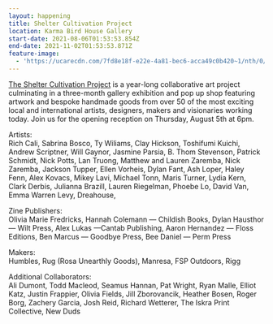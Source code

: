 ```yaml
---
layout: happening
title: Shelter Cultivation Project
location: Karma Bird House Gallery
start-date: 2021-08-06T01:53:53.854Z
end-date: 2021-11-02T01:53:53.871Z
feature-image:
  - 'https://ucarecdn.com/7fd8e18f-e22e-4a81-bec6-acca49c0b420~1/nth/0/'
---
```

[The Shelter Cultivation Project](https://sheltercultivationproject.com/project-1) is a year-long collaborative art project culminating in a three-month gallery exhibition and pop up shop featuring artwork and bespoke handmade goods from over 50 of the most exciting local and international artists, designers, makers and visionaries working today. Join us for the opening reception on Thursday, August 5th at 6pm.

Artists: \
Rich Cali, Sabrina Bosco, Ty Wiliams, Clay Hickson, Toshifumi Kuichi, Andrew Scriptner, Will Gaynor, Jasmine Parsia, B. Thom Stevenson, Patrick Schmidt, Nick Potts, Lan Truong, Matthew and Lauren Zaremba, Nick Zaremba, Jackson Tupper, Ellen Vorheis, Dylan Fant, Ash Loper, Haley Fenn, Alex Kovacs, Mikey Lavi, Michael Tonn, Maris Turner, Lydia Kern, Clark Derbis, Julianna Brazill, Lauren Riegelman, Phoebe Lo, David Van, Emma Warren Levy, Dreahouse,

Zine Publishers:\
Olivia Marie Fredricks, Hannah Colemann — Childish Books, Dylan Hausthor — Wilt Press, Alex Lukas —Cantab Publishing, Aaron Hernandez — Floss Editions, Ben Marcus — Goodbye Press, Bee Daniel — Perm Press

Makers:\
Humbles, Rug (Rosa Unearthly Goods), Manresa, FSP Outdoors, Rigg

Additional Collaborators:\
Ali Dumont, Todd Macleod, Seamus Hannan, Pat Wright, Ryan Malle, Elliot Katz, Justin Frappier, Olivia Fields, Jill Zborovancik, Heather Bosen, Roger Borg, Zachery Garcia, Josh Reid, Richard Wetterer, The Iskra Print Collective, New Duds
